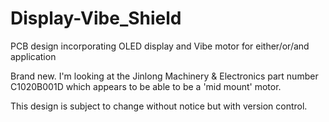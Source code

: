 # Display-Vibe_Shield
PCB design incorporating OLED display and Vibe motor for either/or/and application

Brand new. I'm looking at the Jinlong Machinery & Electronics part number C1020B001D which appears to be able to be a 'mid mount' motor. 

This design is subject to change without notice but with version control.
